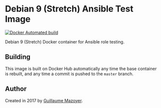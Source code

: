 # Debian 9 (Stretch) Ansible Test Image

[![Docker Automated build](https://img.shields.io/docker/automated/gmazoyer/ansible-docker-debian9.svg?maxAge=2592000)](https://hub.docker.com/r/gmazoyer/ansible-docker-debian9/)

Debian 9 (Stretch) Docker container for Ansible role testing.

## Building

This image is built on Docker Hub automatically any time the base container
is rebuilt, and any time a commit is pushed to the `master` branch.

## Author

Created in 2017 by [Guillaume Mazoyer](https://respawner.fr).
